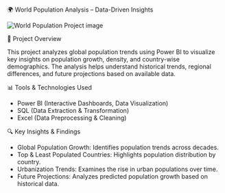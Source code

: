 🌍 World Population Analysis – Data-Driven Insights

![World Population Project image](https://github.com/user-attachments/assets/7877f81e-f3c7-4931-948d-52678bfbb7df)

📌 Project Overview

This project analyzes global population trends using Power BI to visualize key insights on population growth, density, and country-wise demographics. The analysis helps understand historical trends, regional differences, and future projections based on available data.

📊 Tools & Technologies Used

- Power BI (Interactive Dashboards, Data Visualization)
- SQL (Data Extraction & Transformation)
- Excel (Data Preprocessing & Cleaning)
  
🔍 Key Insights & Findings

- Global Population Growth: Identifies population trends across decades.
- Top & Least Populated Countries: Highlights population distribution by country.
- Urbanization Trends: Examines the rise in urban populations over time.
- Future Projections: Analyzes predicted population growth based on historical data.
